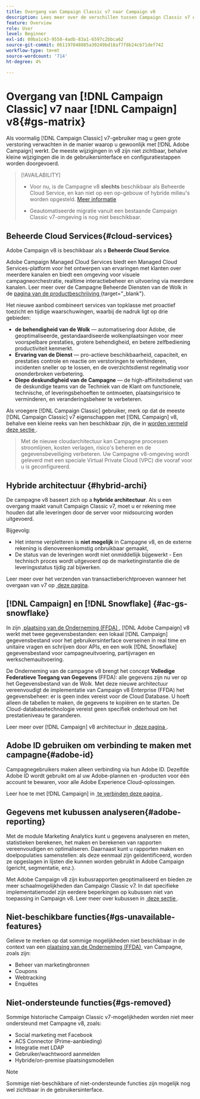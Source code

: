 ```yaml
---
title: Overgang van Campaign Classic v7 naar Campaign v8
description: Lees meer over de verschillen tussen Campaign Classic v7 en Campaign v8.
feature: Overview
role: User
level: Beginner
exl-id: 00ba1c43-9558-4adb-83a1-6597c2bbca62
source-git-commit: 061197048885a30249bd18af7f8b24cb71def742
workflow-type: tm+mt
source-wordcount: '714'
ht-degree: 4%

---
```


# Overgang van [!DNL Campaign Classic] v7 naar [!DNL Campaign] v8{#gs-matrix}

Als voormalig [!DNL Campaign Classic] v7-gebruiker mag u geen grote verstoring verwachten in de manier waarop u gewoonlijk met [!DNL Adobe Campaign] werkt. De meeste wijzigingen in v8 zijn niet zichtbaar, behalve kleine wijzigingen die in de gebruikersinterface en configuratiestappen worden doorgevoerd.

>[!AVAILABILITY]
>
>* Voor nu, is de Campagne v8 **slechts** beschikbaar als Beheerde Cloud Service, en kan niet op een op-gebouw of hybride milieu&#39;s worden opgesteld. [Meer informatie](#cloud-services)
>
>* Geautomatiseerde migratie vanuit een bestaande Campaign Classic v7-omgeving is nog niet beschikbaar.


## Beheerde Cloud Services{#cloud-services}

Adobe Campaign v8 is beschikbaar als a **Beheerde Cloud Service**.

Adobe Campaign Managed Cloud Services biedt een Managed Cloud Services-platform voor het ontwerpen van ervaringen met klanten over meerdere kanalen en biedt een omgeving voor visuele campagneorchestratie, realtime interactiebeheer en uitvoering via meerdere kanalen. Leer meer over de Campagne Beheerde Diensten van de Wolk in de [&#x200B; pagina van de productbeschrijving &#x200B;](https://helpx.adobe.com/nl/legal/product-descriptions/adobe-campaign-managed-cloud-services.html){target="_blank"}.

Het nieuwe aanbod combineert services van topklasse met proactief toezicht en tijdige waarschuwingen, waarbij de nadruk ligt op drie gebieden:

* **de behendigheid van de Wolk** — automatisering door Adobe, die geoptimaliseerde, gestandaardiseerde wolkenplaatsingen voor meer voorspelbare prestaties, grotere behendigheid, en betere zelfbediening productiviteit kenmerkt.
* **Ervaring van de Dienst** — pro-actieve beschikbaarheid, capaciteit, en prestaties controle en reactie om verstoringen te verhinderen, incidenten sneller op te lossen, en de overzichtsdienst regelmatig voor ononderbroken verbetering.
* **Diepe deskundigheid van de Campagne** — de high-affiniteitsdienst van de deskundige teams van de Techniek van de Klant om functionele, technische, of leveringsbehoeften te ontmoeten, plaatsingsrisico te verminderen, en veranderingsbeheer te verbeteren.

Als vroegere [!DNL Campaign Classic] gebruiker, merk op dat de meeste [!DNL Campaign Classic] v7 eigenschappen met [!DNL Campaign] v8, behalve een kleine reeks van hen beschikbaar zijn, die in [&#x200B; worden vermeld deze sectie &#x200B;](#gs-removed).

>Met de nieuwe cloudarchitectuur kan Campagne processen stroomlijnen, kosten verlagen, risico&#39;s beheren en de gegevensbeveiliging verbeteren. Uw Campagne v8-omgeving wordt geleverd met een speciale Virtual Private Cloud (VPC) die vooraf voor u is geconfigureerd.


## Hybride architectuur {#hybrid-archi}

De campagne v8 baseert zich op a **hybride architectuur**. Als u een overgang maakt vanuit Campaign Classic v7, moet u er rekening mee houden dat alle leveringen door de server voor midsourcing worden uitgevoerd.

Bijgevolg:

* Het interne verpletteren is **niet mogelijk** in Campagne v8, en de externe rekening is dienovereenkomstig onbruikbaar gemaakt,
* De status van de leveringen wordt niet onmiddellijk bijgewerkt - Een technisch proces wordt uitgevoerd op de marketinginstantie die de leveringsstatus tijdig zal bijwerken.


Leer meer over het verzenden van transactieberichtproeven wanneer het overgaan van v7 op [&#x200B; deze pagina &#x200B;](../send/transactional-template.md#transition-from-v7).


## [!DNL Campaign] en [!DNL Snowflake] {#ac-gs-snowflake}

In zijn [&#x200B; plaatsing van de Onderneming (FFDA) &#x200B;](../architecture/enterprise-deployment.md), [!DNL Adobe Campaign] v8 werkt met twee gegevensbestanden: een lokaal [!DNL Campaign] gegevensbestand voor het gebruikersinterface overseinen in real time en unitaire vragen en schrijven door APIs, en een wolk [!DNL Snowflake] gegevensbestand voor campagneuitvoering, partijvragen en werkschemauitvoering.

De Onderneming van de campagne v8 brengt het concept **Volledige Federatieve Toegang van Gegevens** (FFDA): alle gegevens zijn nu ver op het Gegevensbestand van de Wolk. Met deze nieuwe architectuur vereenvoudigt de implementatie van Campaign v8 Enterprise (FFDA) het gegevensbeheer: er is geen index vereist voor de Cloud Database. U hoeft alleen de tabellen te maken, de gegevens te kopiëren en te starten. De Cloud-databasetechnologie vereist geen specifiek onderhoud om het prestatieniveau te garanderen.

Leer meer over [!DNL Campaign] v8 architectuur in [&#x200B; deze pagina &#x200B;](../architecture/architecture.md).


## Adobe ID gebruiken om verbinding te maken met campagne{#adobe-id}

Campagnegebruikers maken alleen verbinding via hun Adobe ID. Dezelfde Adobe ID wordt gebruikt om al uw Adobe-plannen en -producten voor één account te bewaren, voor alle Adobe Experience Cloud-oplossingen.

Leer hoe te met [!DNL Campaign] in [&#x200B; te verbinden deze pagina &#x200B;](connect.md).

## Gegevens met kubussen analyseren{#adobe-reporting}

Met de module Marketing Analytics kunt u gegevens analyseren en meten, statistieken berekenen, het maken en berekenen van rapporten vereenvoudigen en optimaliseren. Daarnaast kunt u rapporten maken en doelpopulaties samenstellen: als deze eenmaal zijn geïdentificeerd, worden ze opgeslagen in lijsten die kunnen worden gebruikt in Adobe Campaign (gericht, segmentatie, enz.).

Met Adobe Campaign v8 zijn kubusrapporten geoptimaliseerd en bieden ze meer schaalmogelijkheden dan Campaign Classic v7. In dat specifieke implementatiemodel zijn eerdere beperkingen op kubussen niet van toepassing in Campaign v8. Leer meer over kubussen in [&#x200B; deze sectie &#x200B;](../../v8/reporting/gs-cubes.md).

## Niet-beschikbare functies{#gs-unavailable-features}

Gelieve te merken op dat sommige mogelijkheden niet beschikbaar in de context van een [&#x200B; plaatsing van de Onderneming (FFDA) &#x200B;](../architecture/enterprise-deployment.md) van Campagne, zoals zijn:

* Beheer van marketingbronnen
* Coupons
* Webtracking
* Enquêtes

## Niet-ondersteunde functies{#gs-removed}

Sommige historische Campaign Classic v7-mogelijkheden worden niet meer ondersteund met Campagne v8, zoals:

* Social marketing met Facebook
* ACS Connector (Prime-aanbieding)
* Integratie met LDAP
* Gebruiker/wachtwoord aanmelden
* Hybride/on-premise plaatsingsmodellen


>[!NOTE]
>
>Sommige niet-beschikbare of niet-ondersteunde functies zijn mogelijk nog wel zichtbaar in de gebruikersinterface.
